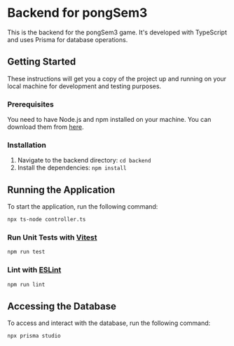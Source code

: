 # Backend for pongSem3

This is the backend for the pongSem3 game. It's developed with TypeScript and uses Prisma for database operations.

## Getting Started

These instructions will get you a copy of the project up and running on your local machine for development and testing purposes.

### Prerequisites

You need to have Node.js and npm installed on your machine. You can download them from [here](https://nodejs.org/en/download/).

### Installation

1. Navigate to the backend directory: `cd backend`
2. Install the dependencies: `npm install`

## Running the Application

To start the application, run the following command:

```sh
npx ts-node controller.ts
```

### Run Unit Tests with [Vitest](https://vitest.dev/)

```sh
npm run test
```

### Lint with [ESLint](https://eslint.org/)

```sh
npm run lint
```

## Accessing the Database
To access and interact with the database, run the following command:

```sh
npx prisma studio
```
